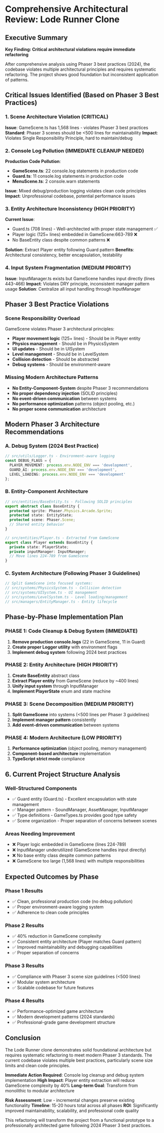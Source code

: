 # Comprehensive Architectural Review: Lode Runner Clone 

## **Executive Summary**

**Key Finding: Critical architectural violations require immediate refactoring**

After comprehensive analysis using Phaser 3 best practices (2024), the codebase violates multiple architectural principles and requires systematic refactoring. The project shows good foundation but inconsistent application of patterns.

## **Critical Issues Identified (Based on Phaser 3 Best Practices)**

### **1. Scene Architecture Violation (CRITICAL)**

**Issue**: GameScene.ts has 1,568 lines - violates Phaser 3 best practices
**Standard**: Phaser 3 scenes should be <500 lines for maintainability
**Impact**: Violates Single Responsibility Principle, hard to maintain/debug

### **2. Console Log Pollution (IMMEDIATE CLEANUP NEEDED)**

**Production Code Pollution**:
- **GameScene.ts**: 22 console.log statements in production code
- **Guard.ts**: 11 console.log statements in production code
- **MenuScene.ts**: 2 console.warn statements

**Issue**: Mixed debug/production logging violates clean code principles
**Impact**: Unprofessional codebase, potential performance issues

### **3. Entity Architecture Inconsistency (HIGH PRIORITY)**

**Current Issue**: 
- Guard.ts (708 lines) - Well-architected with proper state management ✅
- Player logic (125+ lines) embedded in GameScene:663-789 ❌
- No BaseEntity class despite common patterns ❌

**Solution**: Extract Player entity following Guard pattern
**Benefits**: Architectural consistency, better encapsulation, testability

### **4. Input System Fragmentation (MEDIUM PRIORITY)**

**Issue**: InputManager.ts exists but GameScene handles input directly (lines 443-466)
**Impact**: Violates DRY principle, inconsistent manager pattern usage
**Solution**: Centralize all input handling through InputManager

## **Phaser 3 Best Practice Violations**

### **Scene Responsibility Overload**
GameScene violates Phaser 3 architectural principles:
- **Player movement logic** (125+ lines) - Should be in Player entity
- **Physics management** - Should be in PhysicsSystem
- **UI updates** - Should be in UISystem  
- **Level management** - Should be in LevelSystem
- **Collision detection** - Should be abstracted
- **Debug systems** - Should be environment-aware

### **Missing Modern Architecture Patterns**
- **No Entity-Component-System** despite Phaser 3 recommendations
- **No proper dependency injection** (SOLID principles)
- **No event-driven communication** between systems
- **No performance optimization** patterns (object pooling, etc.)
- **No proper scene communication** architecture

## **Modern Phaser 3 Architecture Recommendations**

### **A. Debug System (2024 Best Practice)**
```typescript
// src/utils/Logger.ts - Environment-aware logging
const DEBUG_FLAGS = {
  PLAYER_MOVEMENT: process.env.NODE_ENV === 'development',
  GUARD_AI: process.env.NODE_ENV === 'development',
  LEVEL_LOADING: process.env.NODE_ENV === 'development'
};
```

### **B. Entity-Component Architecture**
```typescript
// src/entities/BaseEntity.ts - Following SOLID principles  
export abstract class BaseEntity {
  protected sprite: Phaser.Physics.Arcade.Sprite;
  protected state: EntityState;
  protected scene: Phaser.Scene;
  // Shared entity behavior
}

// src/entities/Player.ts - Extracted from GameScene
export class Player extends BaseEntity {
  private state: PlayerState;
  private inputManager: InputManager;
  // Move lines 224-789 from GameScene
}
```

### **C. System Architecture (Following Phaser 3 Guidelines)**
```typescript
// Split GameScene into focused systems:
// src/systems/PhysicsSystem.ts - Collision detection
// src/systems/UISystem.ts - UI management  
// src/systems/LevelSystem.ts - Level loading/management
// src/managers/EntityManager.ts - Entity lifecycle
```

## **Phase-by-Phase Implementation Plan**

### **PHASE 1: Code Cleanup & Debug System (IMMEDIATE)**
1. **Remove production console.logs** (22 in GameScene, 11 in Guard)
2. **Create proper Logger utility** with environment flags
3. **Implement debug system** following 2024 best practices

### **PHASE 2: Entity Architecture (HIGH PRIORITY)**  
1. **Create BaseEntity** abstract class
2. **Extract Player entity** from GameScene (reduce by ~400 lines)
3. **Unify input system** through InputManager
4. **Implement PlayerState** enum and state machine

### **PHASE 3: Scene Decomposition (MEDIUM PRIORITY)**
1. **Split GameScene** into systems (<500 lines per Phaser 3 guidelines)
2. **Implement manager pattern** consistently
3. **Add event-driven communication** between systems

### **PHASE 4: Modern Architecture (LOW PRIORITY)**
1. **Performance optimization** (object pooling, memory management)
2. **Component-based architecture** implementation
3. **TypeScript strict mode** compliance

## **6. Current Project Structure Analysis**

### **Well-Structured Components**
- ✅ Guard entity (Guard.ts) - Excellent encapsulation with state management
- ✅ Manager pattern - SoundManager, AssetManager, InputManager
- ✅ Type definitions - GameTypes.ts provides good type safety
- ✅ Scene organization - Proper separation of concerns between scenes

### **Areas Needing Improvement**
- ❌ Player logic embedded in GameScene (lines 224-789)
- ❌ InputManager underutilized (GameScene handles input directly)
- ❌ No base entity class despite common patterns
- ❌ GameScene too large (1,568 lines) with multiple responsibilities

## **Expected Outcomes by Phase**

### **Phase 1 Results**
- ✅ Clean, professional production code (no debug pollution)
- ✅ Proper environment-aware logging system
- ✅ Adherence to clean code principles

### **Phase 2 Results** 
- ✅ 40% reduction in GameScene complexity
- ✅ Consistent entity architecture (Player matches Guard pattern)
- ✅ Improved maintainability and debugging capabilities
- ✅ Proper separation of concerns

### **Phase 3 Results**
- ✅ Compliance with Phaser 3 scene size guidelines (<500 lines)
- ✅ Modular system architecture
- ✅ Scalable codebase for future features

### **Phase 4 Results**
- ✅ Performance-optimized game architecture
- ✅ Modern development patterns (2024 standards)
- ✅ Professional-grade game development structure

## **Conclusion**

The Lode Runner clone demonstrates solid foundational architecture but requires systematic refactoring to meet modern Phaser 3 standards. The current codebase violates multiple best practices, particularly scene size limits and clean code principles.

**Immediate Action Required**: Console log cleanup and debug system implementation
**High Impact**: Player entity extraction will reduce GameScene complexity by 40%
**Long-term Goal**: Transform from monolithic to modular architecture

**Risk Assessment**: Low - incremental changes preserve existing functionality
**Timeline**: 15-20 hours total across all phases
**ROI**: Significantly improved maintainability, scalability, and professional code quality

This refactoring will transform the project from a functional prototype to a professionally architected game following 2024 Phaser 3 best practices.
